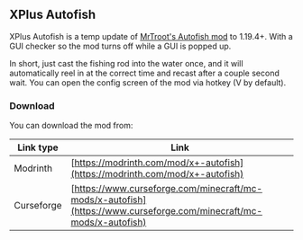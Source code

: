 ## XPlus Autofish

XPlus Autofish is a temp update of [MrTroot's Autofish mod](https://www.curseforge.com/minecraft/mc-mods/autofish) to 1.19.4+. With a GUI checker so the mod turns off while a GUI is popped up.

In short, just cast the fishing rod into the water once, and it will automatically reel in at the correct time and recast after a couple second wait. You can open the config screen of the mod via hotkey (V by default).

### Download

You can download the mod from:

| Link type  | Link                                                         |
| ---------- | ------------------------------------------------------------ |
| Modrinth   | [https://modrinth.com/mod/x+-autofish](https://modrinth.com/mod/x+-autofish) |
| Curseforge | [https://www.curseforge.com/minecraft/mc-mods/x-autofish](https://www.curseforge.com/minecraft/mc-mods/x-autofish) |

